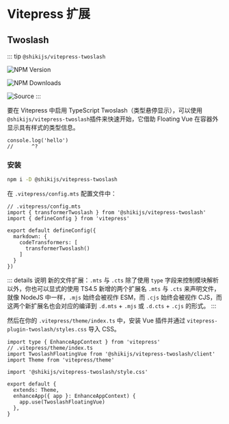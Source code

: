 # Vitepress 扩展

## Twoslash

::: tip `@shikijs/vitepress-twoslash`

![NPM Version](https://img.shields.io/npm/v/@shikijs/vitepress-twoslash)

![NPM Downloads](https://img.shields.io/npm/dw/@shikijs/vitepress-twoslash)

![Source](https://img.shields.io/badge/source-a?logo=github&color=1B3C4A)
:::

要在 Vitepress 中启用 TypeScript Twoslash（类型悬停显示），可以使用`@shikijs/vitepress-twoslash`插件来快速开始，它借助 Floating Vue 在容器外显示具有样式的类型信息。

```ts{1} twoslash
console.log('hello')
//      ^?
```

### 安装

```bash
npm i -D @shikijs/vitepress-twoslash
```

在 `.vitepress/config.mts` 配置文件中：

```ts{2,8} twoslash
// .vitepress/config.mts
import { transformerTwoslash } from '@shikijs/vitepress-twoslash'
import { defineConfig } from 'vitepress'

export default defineConfig({
  markdown: {
    codeTransformers: [
      transformerTwoslash() 
    ]
  }
})
```

::: details 说明
新的文件扩展：`.mts` 与 `.cts`
除了使用 `type` 字段来控制模块解析以外，你也可以显式的使用 TS4.5 新增的两个扩展名 `.mts` 与 `.cts` 来声明文件，就像 NodeJS 中一样，`.mjs` 始终会被视作 ESM，而 `.cjs` 始终会被视作 CJS，而这两个新扩展名也会对应的编译到 `.d.mts` + `.mjs` 或 `.d.cts` + `.cjs` 的形式。
:::

然后在你的 `.vitepress/theme/index.ts` 中，安装 Vue 插件并通过 `vitepress-plugin-twoslash/styles.css` 导入 CSS。

```ts{1,3,11} twoslash
import type { EnhanceAppContext } from 'vitepress'
// .vitepress/theme/index.ts
import TwoslashFloatingVue from '@shikijs/vitepress-twoslash/client'
import Theme from 'vitepress/theme'

import '@shikijs/vitepress-twoslash/style.css'

export default {
  extends: Theme,
  enhanceApp({ app }: EnhanceAppContext) {
    app.use(TwoslashFloatingVue) 
  },
}
```
